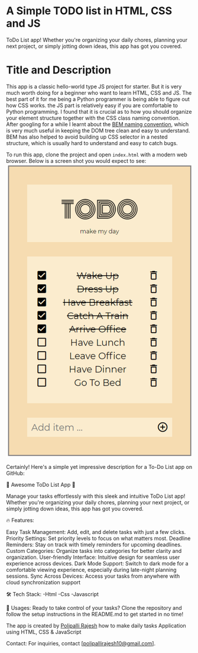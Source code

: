 # A Simple TODO list in HTML, CSS and JS
 ToDo List app! Whether you're organizing your daily chores, planning your next project, or simply jotting down ideas, this app has got you covered.

# Title and Description
This app is a classic hello-world type JS project for starter. But it is very much worth doing for a beginner who want to learn HTML, CSS and JS. The best part of it for me being a Python programmer is being able to figure out how CSS works. the JS part is relatively easy if you are comfortable to Python programming. I found that it is crucial as to how you should organize your element structure together with the CSS class naming convention. After googling for a while I learnt about the [BEM naming convention](https://de.wikipedia.org/wiki/Block,_Element,_Modifier), which is very much useful in keeping the DOM tree clean and easy to understand. BEM has also helped to avoid building up CSS selector in a nested structure, which is usually hard to understand and easy to catch bugs.

To run this app, clone the project and open `index.html` with a modern web browser. Below is a screen shot you would expect to see:  
![Screenshot](screenshot.png)


Certainly! Here's a simple yet impressive description for a To-Do List app on GitHub:

🚀 Awesome ToDo List App 📝

Manage your tasks effortlessly with this sleek and intuitive ToDo List app! Whether you're organizing your daily chores, planning your next project, or simply jotting down ideas, this app has got you covered.

🔥 Features:

Easy Task Management: Add, edit, and delete tasks with just a few clicks.
Priority Settings: Set priority levels to focus on what matters most.
Deadline Reminders: Stay on track with timely reminders for upcoming deadlines.
Custom Categories: Organize tasks into categories for better clarity and organization.
User-friendly Interface: Intuitive design for seamless user experience across devices.
Dark Mode Support: Switch to dark mode for a comfortable viewing experience, especially during late-night planning sessions.
Sync Across Devices: Access your tasks from anywhere with cloud synchronization support

🛠️ Tech Stack:
-Html
-Css
-Javascript

🌟 Usages:
Ready to take control of your tasks? Clone the repository and follow the setup instructions in the README.md to get started in no time!

The app is created by [Polipalli Rajesh](linkedin.com/in/polipalli-rajesh-4b1862294)  how to make daily tasks Application using HTML, CSS &amp; JavaScript

Contact:
For inquiries, contact [polipallirajesh10@gmail.com].

